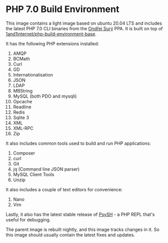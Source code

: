 # PHP 7.0 Build Environment

This image contains a light image based on ubuntu 20.04 LTS and includes the latest PHP 7.0 CLI binaries from the [Ondřej Surý](https://launchpad.net/~ondrej/+archive/ubuntu/php) PPA. It is built on top of [1and1internet/php-build-environment-base](https://cloud.docker.com/u/1and1internet/repository/docker/1and1internet/php-build-environment-base).

It has the following PHP extensions installed:

1. AMQP
1. BCMath
1. Curl
1. GD
1. Internationalisation
1. JSON
1. LDAP
1. MBString
1. MySQL (both PDO and mysqli)
1. Opcache
1. Readline
1. Redis
1. Sqlite 3
1. XML
1. XML-RPC
1. Zip

It also includes common tools used to build and run PHP applications:

1. Composer
1. curl
1. Git
1. jq (Command line JSON parser)
1. MySQL Client Tools
1. Unzip

It also includes a couple of text editors for convenience:

1. Nano
1. Vim

Lastly, it also has the latest stable release of [PsySH](https://psysh.org/) - a PHP REPL that's useful for debugging.

The parent image is rebuilt nightly, and this image tracks changes in it. So this image should usually contain the latest fixes and updates.
